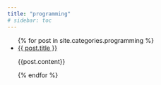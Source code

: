 ```yaml
---
title: "programming"
# sidebar: toc
---
```


<ul>
  {% for post in site.categories.programming %}
    <li>
      <a href="{{site.baseurl}}{{ post.url }}">{{ post.title }}</a>
    </li>
    <p>
    {{post.content}}
    </p>
  {% endfor %}
</ul>